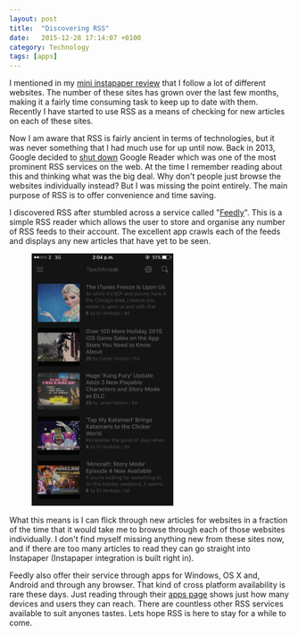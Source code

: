 ```yaml
---
layout: post
title:  "Discovering RSS"
date:   2015-12-28 17:14:07 +0100
category: Technology
tags: [apps]
---
```


I mentioned in my [mini instapaper review][instarev] that I follow a lot of different websites. The number of these sites has grown over the last few months, making it a fairly time consuming task to keep up to date with them. Recently I have started to use RSS as a means of checking for new articles on each of these sites.

Now I am aware that RSS is fairly ancient in terms of technologies, but it was never something that I had much use for up until now. Back in 2013, Google decided to [shut down][readershutdown] Google Reader which was one of the most prominent RSS services on the web. At the time I remember reading about this and thinking what was the big deal. Why don't people just browse the websites individually instead? But I was missing the point entirely. The main purpose of RSS is to offer convenience and time saving. 

I discovered RSS after stumbled across a service called "[Feedly][feedly]". This is a simple RSS reader which allows the user to store and organise any number of RSS feeds to their account. The excellent app crawls each of the feeds and displays any new articles that have yet to be seen.
<figure>
	<img src="/images/2015/12/feedly1.PNG" width="254" />
</figure>
What this means is I can flick through new articles for websites in a fraction of the time that it would take me to browse through each of those websites individually. I don't find myself missing anything new from these sites now, and if there are too many articles to read they can go straight into Instapaper (Instapaper integration is built right in). 

Feedly also offer their service through apps for Windows, OS X and, Android and through any browser. That kind of cross platform availability is rare these days. Just reading through their [apps page][feedlyapps] shows just how many devices and users they can reach. There are countless other RSS services available to suit anyones tastes. Lets hope RSS is here to stay for a while to come.

[instarev]: http://www.colm.io/2015/12/22/must-have-ios-apps-2015-edition#instapaper
[readershutdown]: http://googlereader.blogspot.ie/2013/07/a-final-farewell.html
[feedly]: https://feedly.com/
[feedlyapps]: http://feedly.com/apps.html